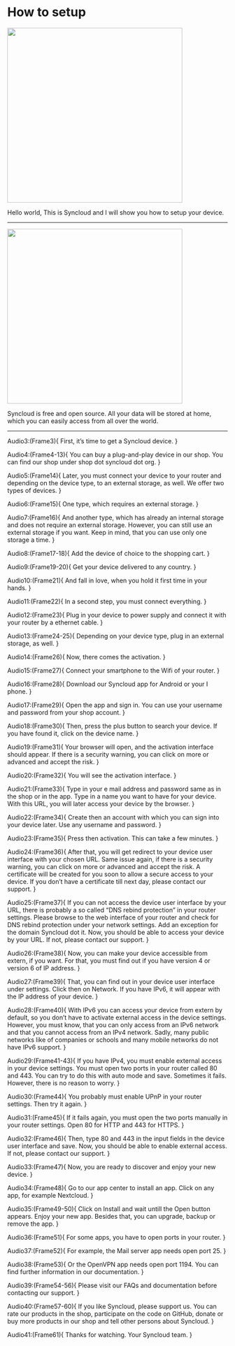 # How to setup

<img src="https://github.com/syncloud/stuff/blob/master/demo/20200415/frames/1.png" alt="" width="400"/>

Hello world, This is Syncloud and I will show you how to setup your device. 

---

<img src="https://github.com/syncloud/stuff/blob/master/demo/20200415/frames/2.png" alt="" width="400"/>

Syncloud is free and open source. All your data will be stored at home, which you can easily access from all over the world.

---

Audio3:(Frame3){
First, it’s time to get a Syncloud device. 
}

Audio4:(Frame4-13){
You can buy a plug-and-play device in our shop. You can find our shop under shop dot syncloud dot org.
}

Audio5:(Frame14){
Later, you must connect your device to your router and depending on the device type, to an external storage, as well. We offer two types of devices.
}

Audio6:(Frame15){
One type, which requires an external storage.
}

Audio7:(Frame16){
And another type, which has already an internal storage and does not require an external storage. However, you can still use an external storage if you want. Keep in mind, that you can use only one storage a time.
}

Audio8:(Frame17-18){
Add the device of choice to the shopping cart.
}

Audio9:(Frame19-20){
Get your device delivered to any country.
}

Audio10:(Frame21){
And fall in love, when you hold it first time in your hands.
}

Audio11:(Frame22){
In a second step, you must connect everything.
}

Audio12:(Frame23){
Plug in your device to power supply and connect it with your router by a ethernet cable.
}

Audio13:(Frame24-25){
Depending on your device type, plug in an external storage, as well.
}

Audio14:(Frame26){
Now, there comes the activation.
}

Audio15:(Frame27){
Connect your smartphone to the Wifi of your router.
}

Audio16:(Frame28){
Download our Syncloud app for Android or your I phone.
}

Audio17:(Frame29){
Open the app and sign in. You can use your username and password from your shop account.
}

Audio18:(Frame30){
Then, press the plus button to search your device. If you have found it, click on the device name.
}

Audio19:(Frame31){
Your browser will open, and the activation interface should appear. If there is a security warning, you can click on more or advanced and accept the risk.
}

Audio20:(Frame32){
You will see the activation interface.
}

Audio21:(Frame33){
Type in your e mail address and password same as in the shop or in the app. Type in a name you want to have for your device. With this URL, you will later access your device by the browser.
}

Audio22:(Frame34){
Create then an account with which you can sign into your device later. Use any username and password.
}

Audio23:(Frame35){
Press then activation. This can take a few minutes. 
}

Audio24:(Frame36){
After that, you will get redirect to your device user interface with your chosen URL. Same issue again, if there is a security warning, you can click on more or advanced and accept the risk. A certificate will be created for you soon to allow a secure access to your device. If you don’t have a certificate till next day, please contact our support.
}

Audio25:(Frame37){
If you can not access the device user interface by your URL, there is probably a so called “DNS rebind protection” in your router settings. Please browse to the web interface of your router and check for DNS rebind protection under your network settings. Add an exception for the domain Syncloud dot it. Now, you should be able to access your device by your URL. If not, please contact our support.
}

Audio26:(Frame38){
Now, you can make your device accessible from extern, if you want. For that, you must find out if you have version 4 or version 6 of IP address.
}

Audio27:(Frame39){
That, you can find out in your device user interface under settings. Click then on Network. If you have IPv6, it will appear with the IP address of your device.
}

Audio28:(Frame40){
With IPv6 you can access your device from extern by default, so you don’t have to activate external access in the device settings. However, you must know, that you can only access from an IPv6 network and that you cannot access from an IPv4 network. Sadly, many public networks like of companies or schools and many mobile networks do not have IPv6 support.
}

Audio29:(Frame41-43){
If you have IPv4, you must enable external access in your device settings. You must open two ports in your router called 80 and 443. You can try to do this with auto mode and save. Sometimes it fails. However, there is no reason to worry.
}

Audio30:(Frame44){
You probably must enable UPnP in your router settings. Then try it again.
}

Audio31:(Frame45){
If it fails again, you must open the two ports manually in your router settings. Open 80 for HTTP and 443 for HTTPS.
}

Audio32:(Frame46){
Then, type 80 and 443 in the input fields in the device user interface and save. Now, you should be able to enable external access. If not, please contact our support.
}

Audio33:(Frame47){
Now, you are ready to discover and enjoy your new device.
}

Audio34:(Frame48){
Go to our app center to install an app. Click on any app, for example Nextcloud.
}

Audio35:(Frame49-50){
Click on Install and wait untill the Open button appears. Enjoy your new app. Besides that, you can upgrade, backup or remove the app.
}

Audio36:(Frame51){
For some apps, you have to open ports in your router.
}

Audio37:(Frame52){
For example, the Mail server app needs open port 25.
}

Audio38:(Frame53){
Or the OpenVPN app needs open port 1194. You can find further information in our documentation.
}

Audio39:(Frame54-56){
Please visit our FAQs and documentation before contacting our support.
}

Audio40:(Frame57-60){
If you like Syncloud, please support us. You can rate our products in the shop, participate on the code on GitHub, donate or buy more products in our shop and tell other persons about Syncloud.
}

Audio41:(Frame61){
Thanks for watching. Your Syncloud team.
}



